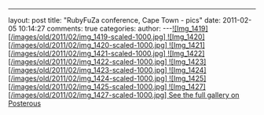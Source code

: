 

---
layout: post
title: "RubyFuZa conference, Cape Town - pics"
date: 2011-02-05 10:14:27
comments: true
categories:
author:
---[![Img_1419][/images/old/2011/02/img_1419-scaled-1000.jpg] ](/images/old/2011/02/img_1419-scaled-1000.jpg) [![Img_1420][/images/old/2011/02/img_1420-scaled-1000.jpg] ](/images/old/2011/02/img_1420-scaled-1000.jpg) [![Img_1421][/images/old/2011/02/img_1421-scaled-1000.jpg] ](/images/old/2011/02/img_1421-scaled-1000.jpg) [![Img_1422][/images/old/2011/02/img_1422-scaled-1000.jpg] ](/images/old/2011/02/img_1422-scaled-1000.jpg) [![Img_1423][/images/old/2011/02/img_1423-scaled-1000.jpg] ](/images/old/2011/02/img_1423-scaled-1000.jpg) [![Img_1424][/images/old/2011/02/img_1424-scaled-1000.jpg] ](/images/old/2011/02/img_1424-scaled-1000.jpg) [![Img_1425][/images/old/2011/02/img_1425-scaled-1000.jpg] ](/images/old/2011/02/img_1425-scaled-1000.jpg) [![Img_1427][/images/old/2011/02/img_1427-scaled-1000.jpg] ](/images/old/2011/02/img_1427-scaled-1000.jpg) [See the full gallery on Posterous](http://blog.siyelo.com/rubyfuza-conference-cape-town-pics) 